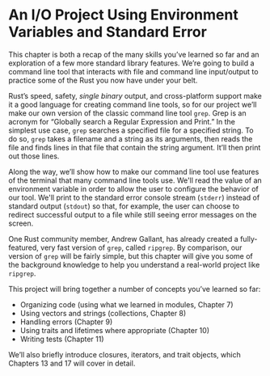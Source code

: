 # An I/O Project Using Environment Variables and Standard Error

This chapter is both a recap of the many skills you’ve learned so far and an
exploration of a few more standard library features. We’re going to build a
command line tool that interacts with file and command line input/output to
practice some of the Rust you now have under your belt.

Rust’s speed, safety, *single binary* output, and cross-platform support make
it a good language for creating command line tools, so for our project we’ll
make our own version of the classic command line tool `grep`. Grep is an
acronym for “Globally search a Regular Expression and Print.” In the simplest
use case, `grep` searches a specified file for a specified string. To do so,
`grep` takes a filename and a string as its arguments, then reads the file and
finds lines in that file that contain the string argument. It’ll then print out
those lines.

Along the way, we’ll show how to make our command line tool use features of the
terminal that many command line tools use. We'll read the value of an
environment variable in order to allow the user to configure the behavior of
our tool. We'll print to the standard error console stream (`stderr`) instead
of standard output (`stdout`) so that, for example, the user can choose to
redirect successful output to a file while still seeing error messages on the
screen.

One Rust community member, Andrew Gallant, has already created a
fully-featured, very fast version of `grep`, called `ripgrep`. By comparison,
our version of `grep` will be fairly simple, but this chapter will give you
some of the background knowledge to help you understand a real-world project
like `ripgrep`.

This project will bring together a number of concepts you’ve learned so far:

* Organizing code (using what we learned in modules, Chapter 7)
* Using vectors and strings (collections, Chapter 8)
* Handling errors (Chapter 9)
* Using traits and lifetimes where appropriate (Chapter 10)
* Writing tests (Chapter 11)

We’ll also briefly introduce closures, iterators, and trait objects, which
Chapters 13 and 17 will cover in detail.
